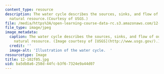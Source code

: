 ```yaml
---
content_type: resource
description: The water cycle describes the sources, sinks, and flow of our most important
  natural resource.(Courtesy of USGS.)
file: /media/https%3A/open-learning-course-data-rc.s3.amazonaws.com/12-102-environmental-earth-science-fall-2005/ba5db8a6258d44fcb3f67324e9a44d07_12-102f05.jpg
file_type: image/jpeg
image_metadata:
  caption: The water cycle describes the sources, sinks, and flow of our most important
    natural resource. (Image courtesy of [USGS](http://www.usgs.gov/).)
  credit: ''
  image-alt: 'Illustration of the water cycle.  '
resourcetype: Image
title: 12-102f05.jpg
uid: ba5db8a6-258d-44fc-b3f6-7324e9a44d07
---
```

